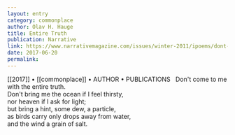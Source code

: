 ```yaml
---
layout: entry
category: commonplace
author: Olav H. Hauge
title: Entire Truth
publication: Narrative
link: https://www.narrativemagazine.com/issues/winter-2011/ipoems/dont-come-me-entire-truth-olav-h-hauge
date: 2017-06-20
permalink: 
---
```


[[2017]] • [[commonplace]] • AUTHOR • PUBLICATIONS 
 
Don't come to me with the entire truth. 
<br>Don't bring me the ocean if I feel thirsty,
<br>nor heaven if I ask for light;
<br>but bring a hint, some dew, a particle,
<br>as birds carry only drops away from water,
<br>and the wind a grain of salt. 